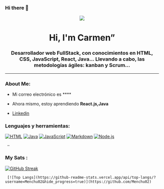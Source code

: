 ### Hi there 👋

<!--
**Menchu02/Menchu02** is a ✨ _special_ ✨ repository because its `README.md` (this file) appears on your GitHub profile.

Here are some ideas to get you started:

- 🔭 I’m currently working on ...
- 🌱 I’m currently learning ...
- 👯 I’m looking to collaborate on ...
- 🤔 I’m looking for help with ...
- 💬 Ask me about ...
- 📫 How to reach me: ...
- 😄 Pronouns: ...
- ⚡ Fun fact: ...
-->

<div align="center">
    <img src="https://media.giphy.com/media/bZVnr05ibCddKi5eFR/giphy.gif"/>
</div>
<h1 align="center">Hi, I'm Carmen”</h1>
    <h3 align="center">Desarrollador web FullStack, con conocimientos en HTML, CSS, JavaScript, React, Java... Llevando a cabo, las metodologías ágiles: kanban y Scrum...</h3>

---
  ### About Me:
  - Mi correo electrónico es ****
  - Ahora mismo, estoy aprendiendo **React.js,Java**
 
  - [Linkedin](https://www.linkedin.com/in/carmen-blanco-delgado-892711233/)

<div align="left">
   <h3> Lenguajes y herramientas:  </h3>
   <div>
    <a href="https://github.com/search?q=user%3ADenverCoder1+language%3Ahtml"><img alt="HTML" src="https://img.shields.io/badge/HTML-E34F26.svg?logo=html5&logoColor=white"></a>
      <a href="https://github.com/search?q=user%3ADenverCoder1+language%3Ajava"><img alt="Java" src="https://custom-icon-badges.demolab.com/badge/Java-007396.svg?logo=java&logoColor=white"></a>
      <a href="https://github.com/search?q=user%3ADenverCoder1+language%3Ajavascript"><img alt="JavaScript" src="https://img.shields.io/badge/JavaScript-F7DF1E.svg?logo=javascript&logoColor=black"></a>
     <a href="https://github.com/search?q=user%3ADenverCoder1+language%3Amarkdown"><img alt="Markdown" src="https://img.shields.io/badge/Markdown-000000.svg?logo=markdown&logoColor=white"></a>
      <a href="https://github.com/search?q=user%3ADenverCoder1+language%3Ajavascript"><img alt="Node.js" src="https://img.shields.io/badge/Node.js-43853D.svg?logo=node.js&logoColor=white"></a>
     
     
     —
### My Sats :
[![GitHub Streak](http://github-readme-streak-stats.herokuapp.com?user=Menchu02&theme=dark)](https://git.io/streak-stats)
     
     [![Top Langs](https://github-readme-stats.vercel.app/api/top-langs/?username=Menchu02&hide_progress=true)](https://github.com/Menchu02)
